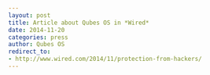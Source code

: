 ```yaml
---
layout: post
title: Article about Qubes OS in *Wired*
date: 2014-11-20
categories: press
author: Qubes OS
redirect_to:
- http://www.wired.com/2014/11/protection-from-hackers/
---
```

